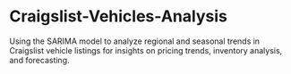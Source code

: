 # Craigslist-Vehicles-Analysis
 Using the SARIMA model to analyze regional and seasonal trends in Craigslist vehicle listings for insights on pricing trends, inventory analysis, and forecasting. 
